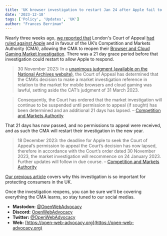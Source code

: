 ```yaml
---
title: 'UK browser investigation to restart Jan 24 after Apple fail to appeal'
date: '2023-12-18'
tags: ['Policy', 'Updates', 'UK']
author: "Frances Berriman"
---
```



Nearly three weeks ago, [we reported that](https://open-web-advocacy.org/blog/apple-loses-on-appeal/) London's Court of Appeal [had ruled against Apple](https://caselaw.nationalarchives.gov.uk/ewca/civ/2023/1445) and in favour of the UK’s Competition and Markets Authority (CMA), allowing the CMA to reopen their [Browser and Cloud Gaming Market Investigation](https://www.gov.uk/cma-cases/mobile-browsers-and-cloud-gaming). There was a 21 day grace period before that investigation could restart to allow Apple to respond.

> 30 November 2023: In a [unanimous judgment (available on the National Archives website)](https://caselaw.nationalarchives.gov.uk/ewca/civ/2023/1445), the Court of Appeal has determined that the CMA’s decision to make a market investigation reference in relation to the market for mobile browsers and cloud gaming was lawful, setting aside the CAT’s judgment of 31 March 2023. 

>Consequently, the Court has ordered that the market investigation will continue to be suspended until permission to appeal (if sought) has been determined and an additional 21 days has lapsed. &ndash; [Competition and Markets Authority](https://www.gov.uk/cma-cases/mobile-browsers-and-cloud-gaming?utm_medium=email&utm_campaign=govuk-notifications-topic&utm_source=1c322e66-03ab-4704-ba89-5cf1839a587e&utm_content=immediately#court-of-appeal-judgment)

That 21 days has now passed, and no permissions to appeal were received, and as such the CMA will restart their investigation in the new year.

> 18 December 2023: the deadline for Apple to seek the Court of Appeal’s permission to appeal the Court’s decision has now lapsed, therefore in accordance with the Court’s order dated 30 November 2023, the market investigation will recommence on 24 January 2023. Further updates will follow in due course. &ndash; [Competition and Markets Authority](https://www.gov.uk/cma-cases/mobile-browsers-and-cloud-gaming?utm_medium=email&utm_campaign=govuk-notifications-topic&utm_source=1c322e66-03ab-4704-ba89-5cf1839a587e&utm_content=immediately#court-of-appeal-judgment)

[Our previous article](https://open-web-advocacy.org/blog/apple-loses-on-appeal/) covers why this investigation is so important for protecting consumers in the UK.

Once the investigation reopens, you can be sure we'll be covering everything the CMA learns, so stay tuned to our social medias.


- **Mastodon:**      [@OpenWebAdvocacy](https://mastodon.social/@owa)
- **Discord:**      [OpenWebAdvocacy](https://discord.gg/x53hkqrRKx)
- **Twitter:**      [@OpenWebAdvocacy](https://twitter.com/OpenWebAdvocacy)
- **Web:**         [https://open-web-advocacy.org](https://open-web-advocacy.org)